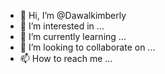 - 👋 Hi, I’m @Dawalkimberly
- 👀 I’m interested in ...
- 🌱 I’m currently learning ...
- 💞️ I’m looking to collaborate on ...
- 📫 How to reach me ...

<!---
Dawalkimberly/Dawalkimberly is a ✨ special ✨ repository because its `README.md` (this file) appears on your GitHub profile.
You can click the Preview link to take a look at your changes.
--->
